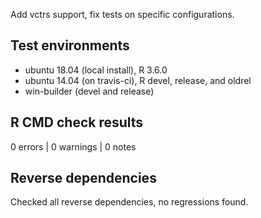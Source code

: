 Add vctrs support, fix tests on specific configurations.

## Test environments
* ubuntu 18.04 (local install), R 3.6.0
* ubuntu 14.04 (on travis-ci), R devel, release, and oldrel
* win-builder (devel and release)

## R CMD check results

0 errors | 0 warnings | 0 notes


## Reverse dependencies

Checked all reverse dependencies, no regressions found.

